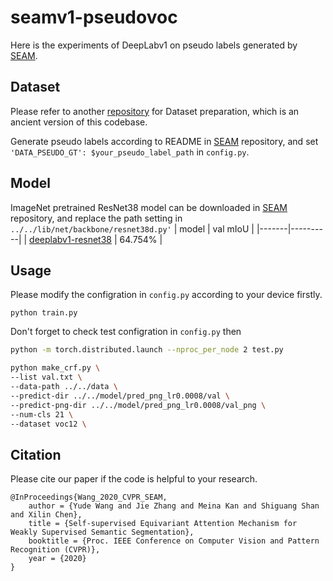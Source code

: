 # seamv1-pseudovoc
Here is the experiments of DeepLabv1 on pseudo labels generated by [SEAM](https://github.com/YudeWang/SEAM).

## Dataset
Please refer to another [repository](https://github.com/YudeWang/deeplabv3plus-pytorch) for Dataset preparation, which is an ancient version of this codebase.

Generate pseudo labels according to README in [SEAM](https://github.com/YudeWang/SEAM) repository, and set `'DATA_PSEUDO_GT': $your_pseudo_label_path` in `config.py`.

## Model
ImageNet pretrained ResNet38 model can be downloaded in [SEAM](https://github.com/YudeWang/SEAM) repository, and replace the path setting in `../../lib/net/backbone/resnet38d.py'`
| model | val mIoU |
|-------|----------|
| [deeplabv1-resnet38](https://drive.google.com/file/d/1wTJFzF6GA2FIelU7odP090NKPGGLmV8G/view?usp=sharing) | 64.754% |

## Usage
Please modify the configration in `config.py` according to your device firstly.
```
python train.py
```
Don't forget to check test configration in `config.py` then
```bash
python -m torch.distributed.launch --nproc_per_node 2 test.py

python make_crf.py \
--list val.txt \
--data-path ../../data \
--predict-dir ../../model/pred_png_lr0.0008/val \
--predict-png-dir ../../model/pred_png_lr0.0008/val_png \
--num-cls 21 \
--dataset voc12 \

```

## Citation
Please cite our paper if the code is helpful to your research.
```
@InProceedings{Wang_2020_CVPR_SEAM,
    author = {Yude Wang and Jie Zhang and Meina Kan and Shiguang Shan and Xilin Chen},
    title = {Self-supervised Equivariant Attention Mechanism for Weakly Supervised Semantic Segmentation},
    booktitle = {Proc. IEEE Conference on Computer Vision and Pattern Recognition (CVPR)},
    year = {2020}
}
```
